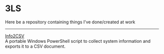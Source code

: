 # 3LS
Here be a repository containing things I've done/created at work

---

[Info2CSV](./Info2CSV/Info2CSV.ps1)  
A portable Windows PowerShell script to collect system information and exports it to a CSV document. 
